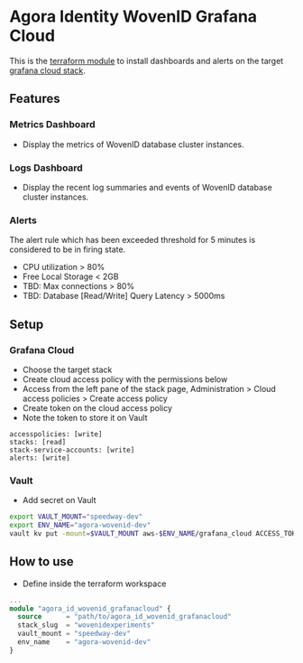 # Agora Identity WovenID Grafana Cloud

This is the [terraform module](https://developer.hashicorp.com/terraform/tutorials/modules) to install dashboards and alerts on the target [grafana cloud stack](https://grafana.com/docs/grafana-cloud/account-management/cloud-stacks/).

## Features

### Metrics Dashboard
- Display the metrics of WovenID database cluster instances.
### Logs Dashboard
- Display the recent log summaries and events of WovenID database cluster instances.
### Alerts
The alert rule which has been exceeded threshold for 5 minutes is considered to be in firing state.

- CPU utilization > 80%
- Free Local Storage < 2GB
- TBD: Max connections > 80%
- TBD: Database [Read/Write] Query Latency > 5000ms

## Setup

### Grafana Cloud

- Choose the target stack
- Create cloud access policy with the permissions below
- Access from the left pane of the stack page, Administration > Cloud access policies > Create access policy
- Create token on the cloud access policy
- Note the token to store it on Vault

```
accesspolicies: [write]
stacks: [read]
stack-service-accounts: [write]
alerts: [write]
```

### Vault

- Add secret on Vault

```sh
export VAULT_MOUNT="speedway-dev"
export ENV_NAME="agora-wovenid-dev"
vault kv put -mount=$VAULT_MOUNT aws-$ENV_NAME/grafana_cloud ACCESS_TOKEN=xxxxxxxxx
```

## How to use

- Define inside the terraform workspace

```tf
...
module "agora_id_wovenid_grafanacloud" {
  source      = "path/to/agora_id_wovenid_grafanacloud"
  stack_slug  = "wovenidexperiments"
  vault_mount = "speedway-dev"
  env_name    = "agora-wovenid-dev"
}
```
